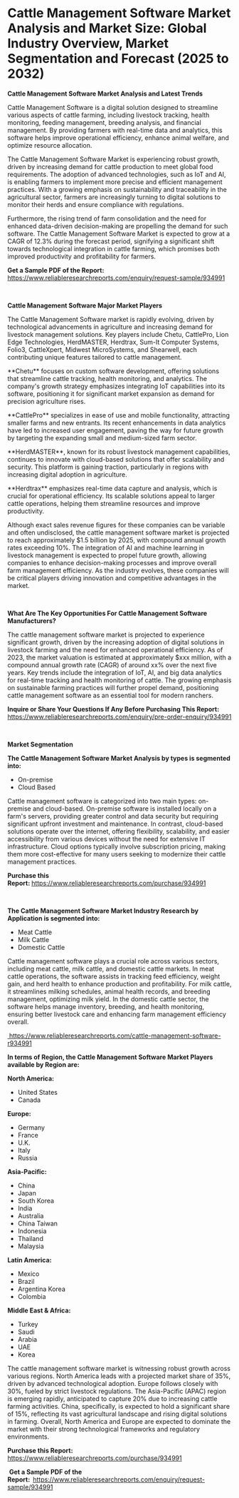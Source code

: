 <p><h1>Cattle Management Software Market Analysis and Market Size: Global Industry Overview, Market Segmentation and Forecast (2025 to 2032)</h1></p><p><strong>Cattle Management Software Market Analysis and Latest Trends</strong></p>
<p><p>Cattle Management Software is a digital solution designed to streamline various aspects of cattle farming, including livestock tracking, health monitoring, feeding management, breeding analysis, and financial management. By providing farmers with real-time data and analytics, this software helps improve operational efficiency, enhance animal welfare, and optimize resource allocation.</p><p>The Cattle Management Software Market is experiencing robust growth, driven by increasing demand for cattle production to meet global food requirements. The adoption of advanced technologies, such as IoT and AI, is enabling farmers to implement more precise and efficient management practices. With a growing emphasis on sustainability and traceability in the agricultural sector, farmers are increasingly turning to digital solutions to monitor their herds and ensure compliance with regulations.</p><p>Furthermore, the rising trend of farm consolidation and the need for enhanced data-driven decision-making are propelling the demand for such software. The Cattle Management Software Market is expected to grow at a CAGR of 12.3% during the forecast period, signifying a significant shift towards technological integration in cattle farming, which promises both improved productivity and profitability for farmers.</p></p>
<p><strong>Get a Sample PDF of the Report:&nbsp;</strong> <a href="https://www.reliableresearchreports.com/enquiry/request-sample/934991?utm_campaign=102&utm_medium=2&utm_source=Github&utm_content=ia&utm_term=18042025&utm_id=cattle-management-software">https://www.reliableresearchreports.com/enquiry/request-sample/934991</a></p>
<p>&nbsp;</p>
<p><strong>Cattle Management Software Major Market Players</strong></p>
<p><p>The Cattle Management Software market is rapidly evolving, driven by technological advancements in agriculture and increasing demand for livestock management solutions. Key players include Chetu, CattlePro, Lion Edge Technologies, HerdMASTER, Herdtrax, Sum-It Computer Systems, Folio3, CattleXpert, Midwest MicroSystems, and Shearwell, each contributing unique features tailored to cattle management.</p><p>**Chetu** focuses on custom software development, offering solutions that streamline cattle tracking, health monitoring, and analytics. The company's growth strategy emphasizes integrating IoT capabilities into its software, positioning it for significant market expansion as demand for precision agriculture rises.</p><p>**CattlePro** specializes in ease of use and mobile functionality, attracting smaller farms and new entrants. Its recent enhancements in data analytics have led to increased user engagement, paving the way for future growth by targeting the expanding small and medium-sized farm sector.</p><p>**HerdMASTER**, known for its robust livestock management capabilities, continues to innovate with cloud-based solutions that offer scalability and security. This platform is gaining traction, particularly in regions with increasing digital adoption in agriculture.</p><p>**Herdtrax** emphasizes real-time data capture and analysis, which is crucial for operational efficiency. Its scalable solutions appeal to larger cattle operations, helping them streamline resources and improve productivity.</p><p>Although exact sales revenue figures for these companies can be variable and often undisclosed, the cattle management software market is projected to reach approximately $1.5 billion by 2025, with compound annual growth rates exceeding 10%. The integration of AI and machine learning in livestock management is expected to propel future growth, allowing companies to enhance decision-making processes and improve overall farm management efficiency. As the industry evolves, these companies will be critical players driving innovation and competitive advantages in the market.</p></p>
<p>&nbsp;</p>
<p><strong>What Are The Key Opportunities For Cattle Management Software Manufacturers?</strong></p>
<p><p>The cattle management software market is projected to experience significant growth, driven by the increasing adoption of digital solutions in livestock farming and the need for enhanced operational efficiency. As of 2023, the market valuation is estimated at approximately $xxx million, with a compound annual growth rate (CAGR) of around xx% over the next five years. Key trends include the integration of IoT, AI, and big data analytics for real-time tracking and health monitoring of cattle. The growing emphasis on sustainable farming practices will further propel demand, positioning cattle management software as an essential tool for modern ranchers.</p></p>
<p><strong>Inquire or Share Your Questions If Any Before Purchasing This Report:</strong> <a href="https://www.reliableresearchreports.com/enquiry/pre-order-enquiry/934991?utm_campaign=102&utm_medium=2&utm_source=Github&utm_content=ia&utm_term=18042025&utm_id=cattle-management-software">https://www.reliableresearchreports.com/enquiry/pre-order-enquiry/934991</a></p>
<p>&nbsp;</p>
<p><strong>Market Segmentation</strong></p>
<p><strong>The Cattle Management Software Market Analysis by types is segmented into:</strong></p>
<p><ul><li>On-premise</li><li>Cloud Based</li></ul></p>
<p><p>Cattle management software is categorized into two main types: on-premise and cloud-based. On-premise software is installed locally on a farm's servers, providing greater control and data security but requiring significant upfront investment and maintenance. In contrast, cloud-based solutions operate over the internet, offering flexibility, scalability, and easier accessibility from various devices without the need for extensive IT infrastructure. Cloud options typically involve subscription pricing, making them more cost-effective for many users seeking to modernize their cattle management practices.</p></p>
<p><strong>Purchase this Report:&nbsp;</strong><a href="https://www.reliableresearchreports.com/purchase/934991?utm_campaign=102&utm_medium=2&utm_source=Github&utm_content=ia&utm_term=18042025&utm_id=cattle-management-software">https://www.reliableresearchreports.com/purchase/934991</a></p>
<p>&nbsp;</p>
<p><strong>The Cattle Management Software Market Industry Research by Application is segmented into:</strong></p>
<p><ul><li>Meat Cattle</li><li>Milk Cattle</li><li>Domestic Cattle</li></ul></p>
<p><p>Cattle management software plays a crucial role across various sectors, including meat cattle, milk cattle, and domestic cattle markets. In meat cattle operations, the software assists in tracking feed efficiency, weight gain, and herd health to enhance production and profitability. For milk cattle, it streamlines milking schedules, animal health records, and breeding management, optimizing milk yield. In the domestic cattle sector, the software helps manage inventory, breeding, and health monitoring, ensuring better livestock care and enhancing farm management efficiency overall.</p></p>
<p><a href="https://www.reliableresearchreports.com/cattle-management-software-r934991?utm_campaign=102&utm_medium=2&utm_source=Github&utm_content=ia&utm_term=18042025&utm_id=cattle-management-software">&nbsp;https://www.reliableresearchreports.com/cattle-management-software-r934991</a></p>
<p><strong>In terms of Region, the Cattle Management Software Market Players available by Region are:</strong></p>
<p>
    <p> <strong> North America: </strong>
        <ul>
            <li>United States</li>
            <li>Canada</li>
        </ul>
        </p> 
    <p> <strong> Europe: </strong>
        <ul>
            <li>Germany</li>
            <li>France</li>
            <li>U.K.</li>
            <li>Italy</li>
            <li>Russia</li>
        </ul>
        </p> 
    <p> <strong> Asia-Pacific: </strong>
        <ul>
            <li>China</li>
            <li>Japan</li>
            <li>South Korea</li>
            <li>India</li>
            <li>Australia</li>
            <li>China Taiwan</li>
            <li>Indonesia</li>
            <li>Thailand</li>
            <li>Malaysia</li>
        </ul>
        </p> 
    <p> <strong> Latin America: </strong>
        <ul>
            <li>Mexico</li>
            <li>Brazil</li>
            <li>Argentina Korea</li>
            <li>Colombia</li>
        </ul>
        </p> 
    <p> <strong> Middle East & Africa: </strong>
        <ul>
            <li>Turkey</li>
            <li>Saudi</li>
            <li>Arabia</li>
            <li>UAE</li>
            <li>Korea</li>
        </ul>
    </p>
    </p>
<p><p>The cattle management software market is witnessing robust growth across various regions. North America leads with a projected market share of 35%, driven by advanced technological adoption. Europe follows closely with 30%, fueled by strict livestock regulations. The Asia-Pacific (APAC) region is emerging rapidly, anticipated to capture 20% due to increasing cattle farming activities. China, specifically, is expected to hold a significant share of 15%, reflecting its vast agricultural landscape and rising digital solutions in farming. Overall, North America and Europe are expected to dominate the market with their strong technological frameworks and regulatory environments.</p></p>
<p><strong>Purchase this Report: </strong><a href="https://www.reliableresearchreports.com/purchase/934991?utm_campaign=102&utm_medium=2&utm_source=Github&utm_content=ia&utm_term=18042025&utm_id=cattle-management-software">https://www.reliableresearchreports.com/purchase/934991</a></p>
<p>&nbsp;<strong>Get a Sample PDF of the Report:&nbsp;&nbsp;</strong><a href="https://www.reliableresearchreports.com/enquiry/request-sample/934991?utm_campaign=102&utm_medium=2&utm_source=Github&utm_content=ia&utm_term=18042025&utm_id=cattle-management-software">https://www.reliableresearchreports.com/enquiry/request-sample/934991</a></p>
<p><strong></strong></p>
<p><p></p><p></p><p></p></p>